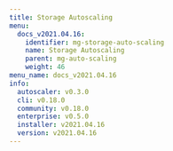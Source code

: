```yaml
---
title: Storage Autoscaling
menu:
  docs_v2021.04.16:
    identifier: mg-storage-auto-scaling
    name: Storage Autoscaling
    parent: mg-auto-scaling
    weight: 46
menu_name: docs_v2021.04.16
info:
  autoscaler: v0.3.0
  cli: v0.18.0
  community: v0.18.0
  enterprise: v0.5.0
  installer: v2021.04.16
  version: v2021.04.16
---
```


